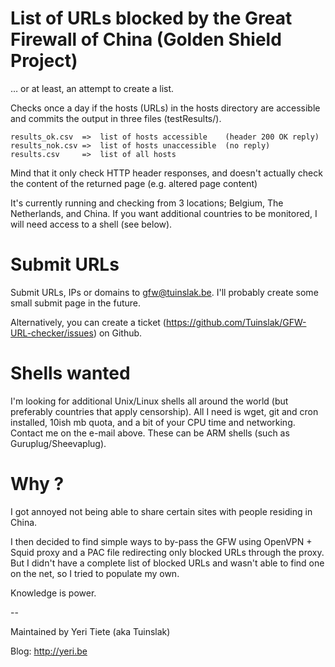 # List of URLs blocked by the Great Firewall of China (Golden Shield Project)

… or at least, an attempt to create a list.

Checks once a day if the hosts (URLs) in the hosts directory are accessible and commits the output in three files (testResults/).

	results_ok.csv	=>	list of hosts accessible	(header 200 OK reply)
	results_nok.csv	=>	list of hosts unaccessible	(no reply)
	results.csv		=>	list of all hosts

Mind that it only check HTTP header responses, and doesn't actually check the content of the returned page (e.g. altered page content)	

It's currently running and checking from 3 locations; Belgium, The Netherlands, and China. If you want additional countries to be monitored, I will need access to a shell (see below).

# Submit URLs

Submit URLs, IPs or domains to <gfw@tuinslak.be>. I'll probably create some small submit page in the future.

Alternatively, you can create a ticket (<https://github.com/Tuinslak/GFW-URL-checker/issues>) on Github.

# Shells wanted 

I'm looking for additional Unix/Linux shells all around the world (but preferably countries that apply censorship). All I need is wget, git and cron installed, 10ish mb quota, and a bit of your CPU time and networking. Contact me on the e-mail above. These can be ARM shells (such as Guruplug/Sheevaplug).

# Why ?

I got annoyed not being able to share certain sites with people residing in China. 

I then decided to find simple ways to by-pass the GFW using OpenVPN + Squid proxy and a PAC file redirecting only blocked URLs through the proxy. But I didn't have a complete list of blocked URLs and wasn't able to find one on the net, so I tried to populate my own.

Knowledge is power.

--

Maintained by Yeri Tiete (aka Tuinslak) 

Blog: <http://yeri.be>
